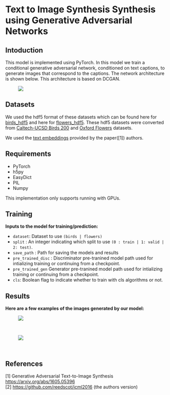 # Text to Image Synthesis Synthesis using Generative Adversarial Networks

## Intoduction

This model is implemented using PyTorch. In this model we train a conditional generative adversarial network, conditioned on text captions, to generate images that correspond to the captions. The network architecture is shown below. This architecture is based on DCGAN. 

<figure><img src='D:\GitHub\tnsdc-genAI\text-to-image-using-GAN-master\images\dcgan_network.png'></figure>



## Datasets

We used the hdf5 format of these datasets which can be found here for [birds_hdf5](https://drive.google.com/file/d/1mNhn6MYpBb-JwE86GC1kk0VJsYj-Pn5j/view) and here for [flowers_hdf5](https://drive.google.com/file/d/1EgnaTrlHGaqK5CCgHKLclZMT_AMSTyh8/view). These hdf5 datasets were converted from [Caltech-UCSD Birds 200](http://www.vision.caltech.edu/visipedia/CUB-200.html) and [Oxford Flowers](http://www.robots.ox.ac.uk/~vgg/data/flowers/102/) datasets.

We used the [text embeddings](https://github.com/reedscot/icml2016) provided by the paper([1]) authors. 


## Requirements

- PyTorch 
- h5py
- EasyDict
- PIL
- Numpy

This implementation only supports running with GPUs.<br/>


## Training


**Inputs to the model for training/prediction:**
- `dataset`: Dataset to use `(birds | flowers)`
- `split` : An integer indicating which split to use `(0 : train | 1: valid | 2: test)`.
- `save_path` : Path for saving the models and results
- `pre_trained_disc` : Discriminator pre-tranined model path used for intializing training or continuing from a checkpoint.
- `pre_trained_gen` Generator pre-tranined model path used for intializing training or continuing from a checkpoint.
- `cls`: Boolean flag to indicate whether to train with cls algorithms or not.


## Results

**Here are a few examples of the images generated by our model:** <br/>
<figure><img src='D:\GitHub\tnsdc-genAI\text-to-image-using-GAN-master\images\success_birds.png'></figure> <br/>
<figure><img src='D:\GitHub\tnsdc-genAI\text-to-image-using-GAN-master\images\success_flowers.png'></figure> <br/>


## References
[1]  Generative Adversarial Text-to-Image Synthesis https://arxiv.org/abs/1605.05396 </br>
[2] https://github.com/reedscot/icml2016 (the authors version)
